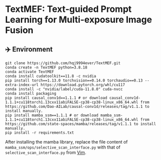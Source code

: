 # TextMEF: Text-guided Prompt Learning for Multi-exposure Image Fusion
## :airplane: Environment

```shell
git clone https://github.com/hqj9994ever/TextMEF.git
conda create -n TextMEF python=3.8.18
conda activate TextMEF
conda install cudatoolkit==11.8 -c nvidia
pip install torch==1.13.0 torchvision==0.14.0 torchaudio==0.13 --extra-index-url https://download.pytorch.org/whl/cu117
conda install -c "nvidia/label/cuda-11.8.0" cuda-nvcc
conda install packaging
pip install causal_conv1d==1.1.1 # or download causal_conv1d-1.1.1+cu118torch1.13cxx11abiFALSE-cp38-cp38-linux_x86_64.whl from https://github.com/Dao-AILab/causal-conv1d/releases/tag/v1.1.1 to install manually.
pip install mamba_ssm==1.1.1 # or download mamba_ssm-1.1.1+cu118torch1.13cxx11abiFALSE-cp38-cp38-linux_x86_64.whl from https://github.com/state-spaces/mamba/releases/tag/v1.1.1 to install manually.
pip install -r requirements.txt
```
After installing the mamba library, replace the file content of `mamba_ssm/ops/selective_scan_interface.py` with that of `selective_scan_interface.py` from [Vim](https://github.com/hustvl/Vim).
